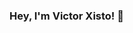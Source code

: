 ### Hey, I'm Victor Xisto! 👋

<!--
**VictorXisto/VictorXisto** is a ✨ _special_ ✨ repository because its `README.md` (this file) appears on your GitHub profile.

I'm an ABAP SAP developer, i like myself adventure with Pyhton and love apps mobile, distributed systems, code projects open and the challenges associated with them. I like write, share my knowledge with other engineers.

<img align ="right" src = "https://i.imgur.com/w4pKOQi.jpg" width="150" height="150">

- 🔭 I’m currently working on .
- 🌱 I’m currently learning JavaScript and Flutter.
- 👯 I’m looking to collaborate on open source Flutter Project.
- 💬 Ask me about ABAP and Python.


### Find me elsewhere 🌎

🚀 [Site](https://victorxisto.com) <br>
🐦 [Twitter](https://twitter.com/VictorXisto_) <br>
📸 [Instagram](https://instagram.com/victorxisto) <br>
💼 [LinkedIn](https://www.linkedin.com/in/victorxisto/) <br>


### Visitors Count
<img align="left" src = "https://profile-counter.glitch.me/TheAlphamerc/count.svg" alt ="Loading">
